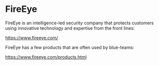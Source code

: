 # FireEye

FireEye is an intelligence-led security company that protects customers using innovative technology and expertise from the front lines:

https://www.fireeye.com/

FireEye has a few products that are often used by blue-teams:

https://www.fireeye.com/products.html

